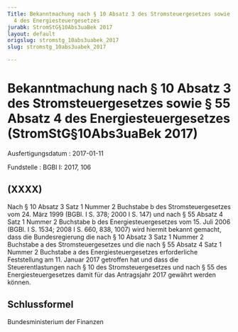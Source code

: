 ```yaml
---
Title: Bekanntmachung nach § 10 Absatz 3 des Stromsteuergesetzes sowie § 55 Absatz
  4 des Energiesteuergesetzes
jurabk: StromStG§10Abs3uaBek 2017
layout: default
origslug: stromstg_10abs3uabek_2017
slug: stromstg_10abs3uabek_2017

---
```


# Bekanntmachung nach § 10 Absatz 3 des Stromsteuergesetzes sowie § 55 Absatz 4 des Energiesteuergesetzes (StromStG§10Abs3uaBek 2017)

Ausfertigungsdatum
:   2017-01-11

Fundstelle
:   BGBl I: 2017, 106


## (XXXX)

Nach § 10 Absatz 3 Satz 1 Nummer 2 Buchstabe b des Stromsteuergesetzes vom 24. März 1999 (BGBl. I S. 378; 2000 I S. 147) und nach § 55 Absatz 4 Satz 1 Nummer 2 Buchstabe b des Energiesteuergesetzes vom 15. Juli 2006 (BGBl. I S. 1534; 2008 I S. 660, 838, 1007) wird hiermit bekannt gemacht, dass die Bundesregierung die nach § 10 Absatz 3 Satz 1 Nummer 2 Buchstabe a des Stromsteuergesetzes und die nach § 55 Absatz 4 Satz 1 Nummer 2 Buchstabe a des Energiesteuergesetzes erforderliche Feststellung am 11. Januar 2017 getroffen hat und dass die Steuerentlastungen nach § 10 des Stromsteuergesetzes und nach § 55 des Energiesteuergesetzes damit für das Antragsjahr 2017 gewährt werden können.


## Schlussformel

Bundesministerium der Finanzen

